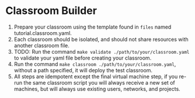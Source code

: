 # Classroom Builder
1. Prepare your classroom using the template found in `files` named tutorial.classroom.yaml.
2. Each classroom should be isolated, and should not share resources with another classroom file.
3. TODO: Run the command `make validate ./path/to/your/classroom.yaml` to validate your yaml file before creating your classroom.
4. Run the command `make classroom ./path/to/your/classroom.yaml`, without a path specified, it will deploy the test classroom.
5. All steps are idempotent except the final virtual machine step, if you re-run the same classroom script you will always receive a new set of machines, but will always use existing users, networks, and projects.
